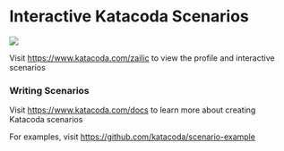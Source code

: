 # Interactive Katacoda Scenarios

[![](http://shields.katacoda.com/katacoda/zailic/count.svg)](https://www.katacoda.com/zailic "Get your profile on Katacoda.com")

Visit https://www.katacoda.com/zailic to view the profile and interactive scenarios

### Writing Scenarios
Visit https://www.katacoda.com/docs to learn more about creating Katacoda scenarios

For examples, visit https://github.com/katacoda/scenario-example

